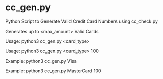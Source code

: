 # cc_gen.py

Python Script to Generate Valid Credit Card Numbers using cc_check.py

Generates up to <max_amount> Valid Cards

Usage: python3 cc_gen.py <card_type>


Usage: python3 cc_gen.py <card_type> 100


Example: python3 cc_gen.py Visa


Example: python3 cc_gen.py MasterCard 100
